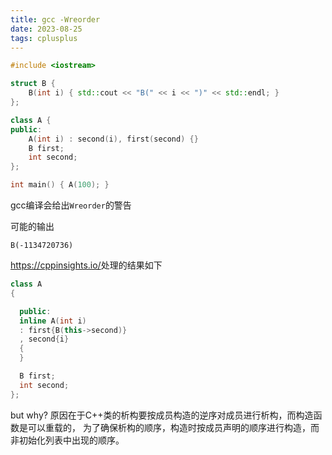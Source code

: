 ```yaml
---
title: gcc -Wreorder
date: 2023-08-25
tags: cplusplus
---
```


```cpp
#include <iostream>

struct B {
    B(int i) { std::cout << "B(" << i << ")" << std::endl; }
};

class A {
public:
    A(int i) : second(i), first(second) {}
    B first;
    int second;
};

int main() { A(100); }
```

gcc编译会给出`Wreorder`的警告

可能的输出

```
B(-1134720736)
```

<https://cppinsights.io/>处理的结果如下

```cpp
class A
{

  public:
  inline A(int i)
  : first{B(this->second)}
  , second{i}
  {
  }

  B first;
  int second;
};
```

but why? 原因在于C++类的析构要按成员构造的逆序对成员进行析构，而构造函数是可以重载的，
为了确保析构的顺序，构造时按成员声明的顺序进行构造，而非初始化列表中出现的顺序。
